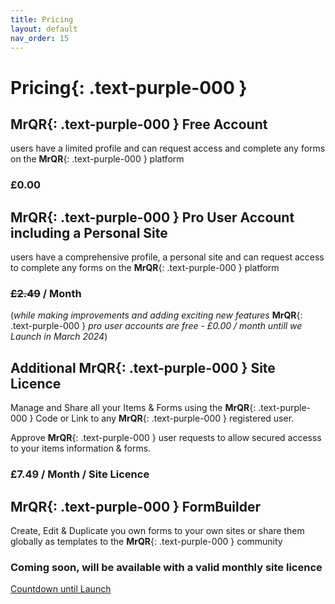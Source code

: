 ```yaml
---
title: Pricing
layout: default
nav_order: 15
---
```


# **Pricing**{: .text-purple-000 }

## **MrQR**{: .text-purple-000 } Free Account
users have a limited profile and can request access and complete any forms on the **MrQR**{: .text-purple-000 } platform

### £0.00

## **MrQR**{: .text-purple-000 } Pro User Account including a Personal Site
users have a comprehensive profile, a personal site and can request access to complete any forms on the **MrQR**{: .text-purple-000 } platform

### ~~£2.49~~ / Month

(*while making improvements and adding exciting new features* **MrQR**{: .text-purple-000 } *pro user accounts are free - £0.00 / month untill we Launch in March 2024*)

## Additional **MrQR**{: .text-purple-000 } Site Licence
Manage and Share all your Items & Forms using the **MrQR**{: .text-purple-000 } Code or Link to any **MrQR**{: .text-purple-000 } registered user.

Approve **MrQR**{: .text-purple-000 } user requests to allow secured accesss to your items information & forms.

### £7.49 / Month / Site Licence

## **MrQR**{: .text-purple-000 } FormBuilder
Create, Edit & Duplicate you own forms to your own sites or share them globally as templates to the **MrQR**{: .text-purple-000 }  community

### Coming soon, will be available with a valid monthly site licence

<script src="https://cdn.logwork.com/widget/countdown.js"></script>
<a href="https://logwork.com/countdown-4y91" class="countdown-timer" data-style="circles" data-timezone="Europe/London" data-textcolor="#000000" data-date="2024-04-01 00:00" data-background="#7c55ed" data-digitscolor="#000000" data-unitscolor="#7c55ed">Countdown until Launch</a>
